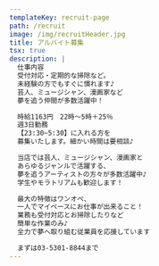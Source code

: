 ```yaml
---
templateKey: recruit-page
path: /recruit
image: /img/recruitHeader.jpg
title: アルバイト募集
tsx: true
description: |
  仕事内容
  受付対応・定期的な掃除など。
  未経験の方でもすぐに慣れます♪
  芸人、ミュージシャン、漫画家など
  夢を追う仲間が多数活躍中！

  時給1163円　22時～5時＋25％
  週3日勤務
  【23:30~5:30】に入れる方を
  募集いたします。細かい時間は要相談♪

  当店では芸人、ミュージシャン、漫画家と
  あらゆるジャンルで活躍する、
  夢を追うアーティストの方々が多数活躍中♪
  学生やモラトリアムも歓迎します！

  最大の特徴はワンオペ、
  一人でマイペースにお仕事が出来ること！
  業務も受付対応とお掃除したりなど
  簡単な作業のみ♪
  全力で夢へ取り組む従業員を応援しています

  まずは03-5301-8844まで
---
```

